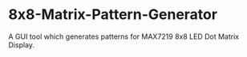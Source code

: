 # 8x8-Matrix-Pattern-Generator
A GUI tool which generates patterns for MAX7219 8x8 LED Dot Matrix Display.
